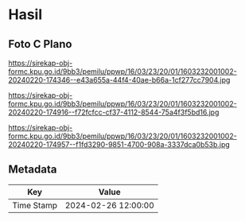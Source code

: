 # Hasil

## Foto C Plano

https://sirekap-obj-formc.kpu.go.id/9bb3/pemilu/ppwp/16/03/23/20/01/1603232001002-20240220-174346--e43a655a-44f4-40ae-b66a-1cf277cc7904.jpg

https://sirekap-obj-formc.kpu.go.id/9bb3/pemilu/ppwp/16/03/23/20/01/1603232001002-20240220-174916--f72fcfcc-cf37-4112-8544-75a4f3f5bd16.jpg

https://sirekap-obj-formc.kpu.go.id/9bb3/pemilu/ppwp/16/03/23/20/01/1603232001002-20240220-174957--f1fd3290-9851-4700-908a-3337dca0b53b.jpg


## Metadata

| Key        | Value               |
| ---------- | ------------------- |
| Time Stamp | 2024-02-26 12:00:00 |



